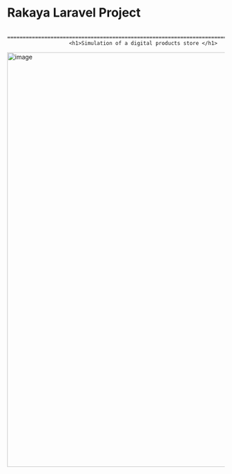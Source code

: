 # Rakaya Laravel Project
                        ================================================================================
                        <h1>Simulation of a digital products store </h1>
<img width="960" alt="image" src="https://github.com/Maryam142/Rakaya_Laravel_Project/assets/108498078/150f3049-d762-4f5e-8d4f-0fd56636450a">


